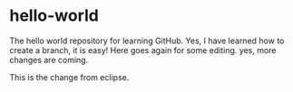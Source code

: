 hello-world
===========

The hello world repository for learning GitHub.
Yes, I have learned how to create a branch, it is easy!
Here goes again for some editing.
yes, more changes are coming.

This is the change from eclipse.